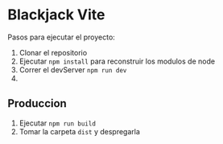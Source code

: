 # Blackjack Vite

Pasos para ejecutar el proyecto:

1. Clonar el repositorio
2. Ejecutar ```npm install``` para reconstruir los modulos de node
3. Correr el devServer ```npm run dev```
4.

## Produccion

1. Ejecutar ```npm run build```
2. Tomar la carpeta ```dist``` y despregarla
